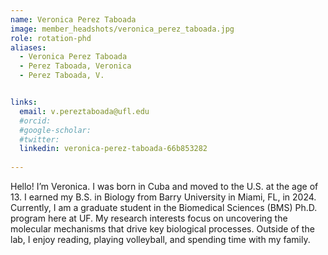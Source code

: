 ```yaml
---
name: Veronica Perez Taboada
image: member_headshots/veronica_perez_taboada.jpg
role: rotation-phd
aliases:
  - Veronica Perez Taboada
  - Perez Taboada, Veronica
  - Perez Taboada, V.


links:
  email: v.pereztaboada@ufl.edu
  #orcid: 
  #google-scholar:
  #twitter: 
  linkedin: veronica-perez-taboada-66b853282
  
---
```


Hello! I’m Veronica. I was born in Cuba and moved to the U.S. at the age of 13. I earned my B.S. in Biology from Barry University in Miami, FL, in 2024. Currently, I am a graduate student in the Biomedical Sciences (BMS) Ph.D. program here at UF. My research interests focus on uncovering the molecular mechanisms that drive key biological processes. Outside of the lab, I enjoy reading, playing volleyball, and spending time with my family.






